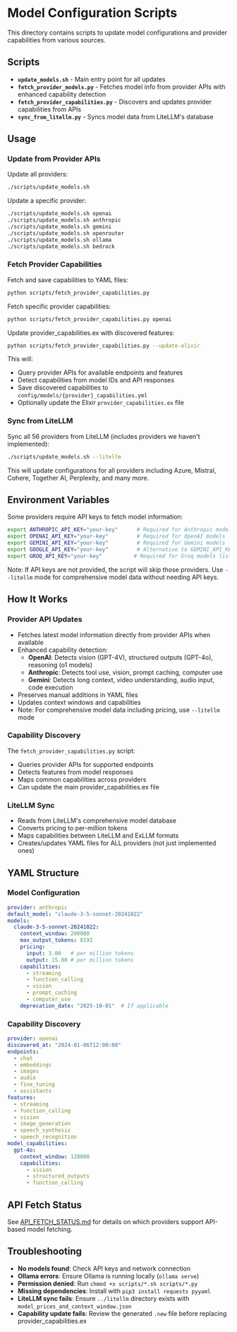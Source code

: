 # Model Configuration Scripts

This directory contains scripts to update model configurations and provider capabilities from various sources.

## Scripts

- **`update_models.sh`** - Main entry point for all updates
- **`fetch_provider_models.py`** - Fetches model info from provider APIs with enhanced capability detection
- **`fetch_provider_capabilities.py`** - Discovers and updates provider capabilities from APIs
- **`sync_from_litellm.py`** - Syncs model data from LiteLLM's database

## Usage

### Update from Provider APIs

Update all providers:
```bash
./scripts/update_models.sh
```

Update a specific provider:
```bash
./scripts/update_models.sh openai
./scripts/update_models.sh anthropic
./scripts/update_models.sh gemini
./scripts/update_models.sh openrouter
./scripts/update_models.sh ollama
./scripts/update_models.sh bedrock
```

### Fetch Provider Capabilities

Fetch and save capabilities to YAML files:
```bash
python scripts/fetch_provider_capabilities.py
```

Fetch specific provider capabilities:
```bash
python scripts/fetch_provider_capabilities.py openai
```

Update provider_capabilities.ex with discovered features:
```bash
python scripts/fetch_provider_capabilities.py --update-elixir
```

This will:
- Query provider APIs for available endpoints and features
- Detect capabilities from model IDs and API responses
- Save discovered capabilities to `config/models/{provider}_capabilities.yml`
- Optionally update the Elixir `provider_capabilities.ex` file

### Sync from LiteLLM

Sync all 56 providers from LiteLLM (includes providers we haven't implemented):
```bash
./scripts/update_models.sh --litellm
```

This will update configurations for all providers including Azure, Mistral, Cohere, 
Together AI, Perplexity, and many more.

## Environment Variables

Some providers require API keys to fetch model information:

```bash
export ANTHROPIC_API_KEY="your-key"      # Required for Anthropic models list
export OPENAI_API_KEY="your-key"         # Required for OpenAI models list
export GEMINI_API_KEY="your-key"         # Required for Gemini models list
export GOOGLE_API_KEY="your-key"         # Alternative to GEMINI_API_KEY
export GROQ_API_KEY="your-key"          # Required for Groq models list
```

Note: If API keys are not provided, the script will skip those providers. 
Use `--litellm` mode for comprehensive model data without needing API keys.

## How It Works

### Provider API Updates
- Fetches latest model information directly from provider APIs when available
- Enhanced capability detection:
  - **OpenAI**: Detects vision (GPT-4V), structured outputs (GPT-4o), reasoning (o1 models)
  - **Anthropic**: Detects tool use, vision, prompt caching, computer use
  - **Gemini**: Detects long context, video understanding, audio input, code execution
- Preserves manual additions in YAML files
- Updates context windows and capabilities
- Note: For comprehensive model data including pricing, use `--litellm` mode

### Capability Discovery
The `fetch_provider_capabilities.py` script:
- Queries provider APIs for supported endpoints
- Detects features from model responses
- Maps common capabilities across providers
- Can update the main provider_capabilities.ex file

### LiteLLM Sync
- Reads from LiteLLM's comprehensive model database
- Converts pricing to per-million tokens
- Maps capabilities between LiteLLM and ExLLM formats
- Creates/updates YAML files for ALL providers (not just implemented ones)

## YAML Structure

### Model Configuration
```yaml
provider: anthropic
default_model: "claude-3-5-sonnet-20241022"
models:
  claude-3-5-sonnet-20241022:
    context_window: 200000
    max_output_tokens: 8192
    pricing:
      input: 3.00   # per million tokens
      output: 15.00 # per million tokens
    capabilities:
      - streaming
      - function_calling
      - vision
      - prompt_caching
      - computer_use
    deprecation_date: "2025-10-01"  # If applicable
```

### Capability Discovery
```yaml
provider: openai
discovered_at: "2024-01-06T12:00:00"
endpoints:
  - chat
  - embeddings
  - images
  - audio
  - fine_tuning
  - assistants
features:
  - streaming
  - function_calling
  - vision
  - image_generation
  - speech_synthesis
  - speech_recognition
model_capabilities:
  gpt-4o:
    context_window: 128000
    capabilities:
      - vision
      - structured_outputs
      - function_calling
```

## API Fetch Status

See [API_FETCH_STATUS.md](API_FETCH_STATUS.md) for details on which providers support API-based model fetching.

## Troubleshooting

- **No models found**: Check API keys and network connection
- **Ollama errors**: Ensure Ollama is running locally (`ollama serve`)
- **Permission denied**: Run `chmod +x scripts/*.sh scripts/*.py`
- **Missing dependencies**: Install with `pip3 install requests pyyaml`
- **LiteLLM sync fails**: Ensure `../litellm` directory exists with `model_prices_and_context_window.json`
- **Capability update fails**: Review the generated `.new` file before replacing provider_capabilities.ex